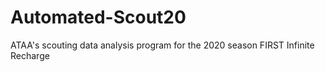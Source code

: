 # Automated-Scout20
ATAA's scouting data analysis program for the 2020 season FIRST Infinite Recharge
